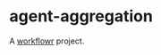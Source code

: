 # agent-aggregation

A [workflowr][] project.

[workflowr]: https://github.com/jdblischak/workflowr
